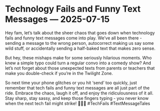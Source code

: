 # Technology Fails and Funny Text Messages — 2025-07-15

Hey fam, let’s talk about the sheer chaos that goes down when technology fails and funny text messages come into play. We’ve all been there - sending a message to the wrong person, autocorrect making us say some wild stuff, or accidentally sending a half-baked text that makes zero sense.

But hey, these mishaps make for some seriously hilarious moments. Who knew a simple typo could turn a regular convo into a comedy show? And let’s not forget about those unexpected texts from parents or teachers that make you double-check if you’re in the Twilight Zone.

So next time your phone glitches or you hit ‘send’ too quickly, just remember that tech fails and funny text messages are all just part of the ride. Embrace the chaos, laugh it off, and enjoy the ridiculousness of it all. Stay sharp, stay sassy, and keep those fingers typing - you never know when the next tech fail might strike! 📱💥🤪 #TechFails #TextMessageTales